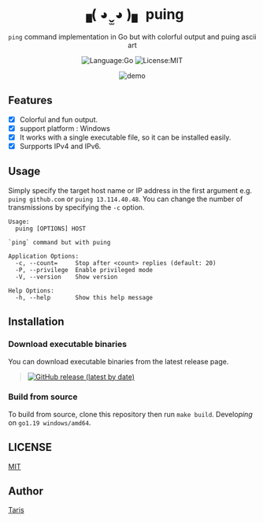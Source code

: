 <div align="right">

</div>

<div align="center">

# ▗( ◕ ̬̫ ◕ )▖ puing

`ping` command implementation in Go but with colorful output and puing ascii art


![Language:Go](https://img.shields.io/static/v1?label=Language&message=Go&color=blue&style=flat-square)
![License:MIT](https://img.shields.io/static/v1?label=License&message=MIT&color=blue&style=flat-square)

</div>

<div align="center">

<img src="https://github.com/taris-samusnow/puing/blob/857bf7291277d323a96ef52eedfc4c9bdf233453/images/puing_command.gif" alt="demo" />

</div>

## Features
- [x] Colorful and fun output.
- [x] support platform : Windows
- [x] It works with a single executable file, so it can be installed easily.
- [x] Surpports IPv4 and IPv6.

## Usage

Simply specify the target host name or IP address in the first argument e.g. `puing github.com` or `puing 13.114.40.48`.
You can change the number of transmissions by specifying the `-c` option.

```
Usage:
  puing [OPTIONS] HOST

`ping` command but with puing

Application Options:
  -c, --count=     Stop after <count> replies (default: 20)
  -P, --privilege  Enable privileged mode
  -V, --version    Show version

Help Options:
  -h, --help       Show this help message
```

## Installation

### Download executable binaries

You can download executable binaries from the latest release page.

> [![GitHub release (latest by date)](https://img.shields.io/github/v/release/taris-samusnow/puing)](https://github.com/taris-samusnow/puing/releases/latest)

### Build from source

To build from source, clone this repository then run `make build`. Develo*ping* on `go1.19 windows/amd64`.


## LICENSE

[MIT](./LICENSE)

## Author

[Taris](https://github.com/taris-samusnow)
